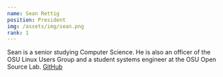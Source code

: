 ```yaml
---
name: Sean Rettig
position: President
img: /assets/img/sean.png
rank: 1
---
```


Sean is a senior studying Computer Science.  He is also an officer of the OSU
Linux Users Group and a student systems engineer at the OSU Open Source Lab.
[GitHub](https://github.com/rettigs)
